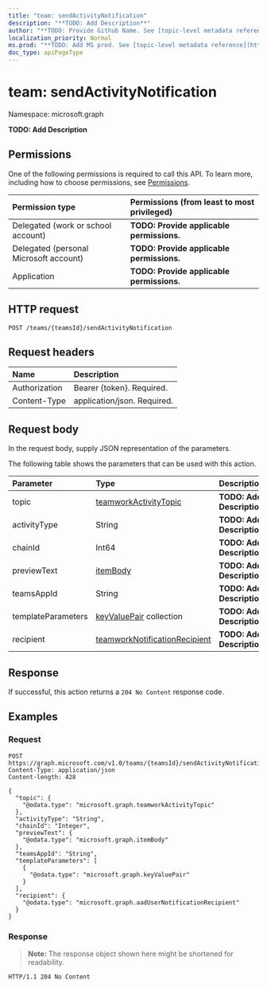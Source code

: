 ```yaml
---
title: "team: sendActivityNotification"
description: "**TODO: Add Description**"
author: "**TODO: Provide Github Name. See [topic-level metadata reference](https://msgo.azurewebsites.net/add/document/guidelines/metadata.html#topic-level-metadata)**"
localization_priority: Normal
ms.prod: "**TODO: Add MS prod. See [topic-level metadata reference](https://msgo.azurewebsites.net/add/document/guidelines/metadata.html#topic-level-metadata)**"
doc_type: apiPageType
---
```


# team: sendActivityNotification
Namespace: microsoft.graph



**TODO: Add Description**

## Permissions
One of the following permissions is required to call this API. To learn more, including how to choose permissions, see [Permissions](/graph/permissions-reference).

|Permission type|Permissions (from least to most privileged)|
|:---|:---|
|Delegated (work or school account)|**TODO: Provide applicable permissions.**|
|Delegated (personal Microsoft account)|**TODO: Provide applicable permissions.**|
|Application|**TODO: Provide applicable permissions.**|

## HTTP request

<!-- {
  "blockType": "ignored"
}
-->
``` http
POST /teams/{teamsId}/sendActivityNotification
```

## Request headers
|Name|Description|
|:---|:---|
|Authorization|Bearer {token}. Required.|
|Content-Type|application/json. Required.|

## Request body
In the request body, supply JSON representation of the parameters.

The following table shows the parameters that can be used with this action.

|Parameter|Type|Description|
|:---|:---|:---|
|topic|[teamworkActivityTopic](../resources/teamworkactivitytopic.md)|**TODO: Add Description**|
|activityType|String|**TODO: Add Description**|
|chainId|Int64|**TODO: Add Description**|
|previewText|[itemBody](../resources/itembody.md)|**TODO: Add Description**|
|teamsAppId|String|**TODO: Add Description**|
|templateParameters|[keyValuePair](../resources/keyvaluepair.md) collection|**TODO: Add Description**|
|recipient|[teamworkNotificationRecipient](../resources/teamworknotificationrecipient.md)|**TODO: Add Description**|



## Response

If successful, this action returns a `204 No Content` response code.

## Examples

### Request
<!-- {
  "blockType": "request",
  "name": "team_sendactivitynotification"
}
-->
``` http
POST https://graph.microsoft.com/v1.0/teams/{teamsId}/sendActivityNotification
Content-Type: application/json
Content-length: 428

{
  "topic": {
    "@odata.type": "microsoft.graph.teamworkActivityTopic"
  },
  "activityType": "String",
  "chainId": "Integer",
  "previewText": {
    "@odata.type": "microsoft.graph.itemBody"
  },
  "teamsAppId": "String",
  "templateParameters": [
    {
      "@odata.type": "microsoft.graph.keyValuePair"
    }
  ],
  "recipient": {
    "@odata.type": "microsoft.graph.aadUserNotificationRecipient"
  }
}
```


### Response
>**Note:** The response object shown here might be shortened for readability.
<!-- {
  "blockType": "response",
  "truncated": true
}
-->
``` http
HTTP/1.1 204 No Content
```

